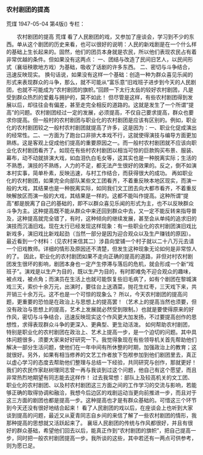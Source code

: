 ### 农村剧团的提高
荒煤
1947-05-04
第4版()
专栏：

　　农村剧团的提高
    荒煤
    看了人民剧团的戏，又参加了座谈会，学习到不少的东西。单从这个剧团的历史来看，也可以很好的说明：人民的新戏剧是在一个什么样的基础上生长起来的。固然，他们的团员本身就是农民，所以他们表现农民占有着非常优越的条件。但如果没有这两点：
    一、团结与改造了民间旧艺人，以民间形式（襄垣秧歌地方戏）为基础，吸收了话剧的许多东西。
    二、密切与斗争结合，迅速反映现实。
    换句话说，如果没有这样一个基础：创造一种为群众喜见乐闻的形式来表现群众的斗争，那么，就不可能从“富乐意”旧戏班子进步到今天的人民剧团，也就不可能成为“农村剧团的旗帜。”回顾一下太行太岳的较好农村剧团，凡是受到群众热烈的爱戴与拥护的，莫不如此！
    但尽管是这样，有些农村剧团得到发展以后，却往往会有偏差，甚至走完全相反的道路的。这就是发生了一个所谓“提高”的问题。农村剧团经过一定的发展，必须提高，不仅自己要求提高，群众也要求你提高。但一般村的农村剧团与职业化的农村剧团是应该有区别的。例如，职业化的农村剧团较之一般村农村剧团就提高了许多，这是因为：一、职业化促成演出的经常性。二、一方面为了跑台口非排大本戏不行，这就使得演技与编导方面更加熟练。这是客观上促成他们提高的重要原因之一。而一般村农村剧团就不应该向职业化农村剧团看齐了。如现在有些村农村剧团以相当可惊的巨款购买布景、服装、幕布，动不动就排演大戏，如血泪仇白毛女等，这其实也是一种脱离实际；生活的不熟悉，演技的不熟练，人力的不足，都无法产生很好的效果的。反之，倒不如演本村实事，简单朴素，反映迅速，与村工作结合，而获得很大的成功。
    再如职业化的农村剧团，如果完全向部队某些文工团看齐，不着重反映本地区现实，而演一般的大戏，其结果也是一种脱离实际，如同我们文工团去向大都市看齐，不着重反映解放区而演一般的大戏，其结果是一样的。这都不能叫作提高。这种所谓“提高”都是脱离了自己的基础的，即不以群众喜见乐闻的形式为主，也不以反映群众斗争为主。这种提高既不能从群众中来还回到群众中去，又一定不能反转来指导普及，这种提高就完全错了，有时，这种倾向的继续发展，甚至会从单纯的追求旧的演技而沉湎旧戏。现在太行已经发现这样现象：有一些职业化的农村剧团演旧戏比新戏多，演旧戏比新戏起劲（当然一部分是因为迎合观众以及生产赚钱的原因）。最近看到一个材料：（见农村来信其二）涉县向堂铺一个村子就以二十八万元去请一个旧戏教师。详细的情形及原因还不清楚，但发生这种现象无论如何是非常惊人的了。
    因此，职业化的农村剧团如果不走向正确的提高的道路，非但对村农村剧团发生很坏的影响，剧团本身也一定产生停滞与落后的危机，就会形成一个新“戏班子”。演戏是以生产为目的，既以生产为目的，有时即难免不迎合观众的趣味，被点戏，被点角；而演员在生活上也就可能恢复些旧毛病了，如有个剧团在黎城演戏三天，索价十余万元，出演时，要往台上送酒菜，抛花生红枣，三天戏下来，共开销三十余万元。这不也是一个可惊的现象么？
    所以，今天农村剧团的提高问题，更重要的恐怕是在政治上与思想上的提高罢！（艺术上的提高当然也须要，但没有政治与思想上的提高，艺术上发展就必然受到限制。）也就是要使得原来的好作风，密切与斗争结合，迅速反映现实这个作风更大加发扬，不过要提高创作的思想性，求得表现群众斗争的更深入、更典型、更生动活泼。
    如何帮助农村剧团，特别是职业化的农村剧团在政治上、艺术上提高一步，是一个迫切的问题。其中具体问题很多，须要大家来好好研究一下。我觉得象现在有些领导机关首先帮助他们解决一部分生活问题，使他们在一年中间有所休整的时期，加强政治上的教育；这就很好。另外，如果有相当修养的文艺工作者放下包袱参加到他们剧团里去，真正以虚心学习的态度去帮助他们整理与总结一下经验，共同研究与创作，那就更好！我们的农民作家赵树理同志曾一再与我谈到过这个问题，他自己有这个愿望，而且非常热烈地期望有同志能去这样作！
    过去我常想：部队上及较高机关的文工团、职业化的农村剧团、以及村农村剧团这三方面之间的工作学习的交流与影响，若能够正确的取得协调和融洽，我想今后边区的戏剧运动当更向前推进一步，而且对于这三方面的剧团也都是提高一步。这种提高也才是有群众基础的。可惜这三个环节到今天还没有很好地结合起来！
    看了人民剧团的戏以后，在座谈会上也听到大家谈到提高的问题，最近又从夏青同志自乡间的来信了解了一些农村剧团的情形，我那种提高的思想就又活跃起来了。
    襄垣人民剧团的传统与作风都很好，并且有很好的群众基础，希望他们回去以后，能真正作到“农村剧团的旗帜”，把自己提高一步，同时把一般农村剧团提高一步。我所谈的这些，其中若还有一两点可供参考，则为愿已足。
